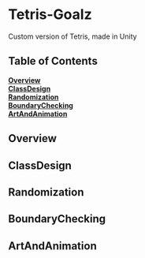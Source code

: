 # Tetris-Goalz
Custom version of Tetris, made in Unity


## Table of Contents
**[Overview](#Overview)**<br>
**[ClassDesign](#ClassDesign)**<br>
**[Randomization](#Randomization)**<br>
**[BoundaryChecking](#BoundaryChecking)**<br>
**[ArtAndAnimation](#ArtAndAnimation)**<br>



## Overview
## ClassDesign
## Randomization
## BoundaryChecking 
## ArtAndAnimation
